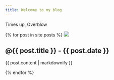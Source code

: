 ```yaml
---
title: Welcome to my blog
---
```


Times up, Overblow


{% for post in site.posts %}
  <img src="https://github.com/chuckjee.png?size=50">
  <h2>@{{ post.title }} - {{ post.date }}</h2>
  <p>{{ post.content | markdownify }}</p>
{% endfor %}
